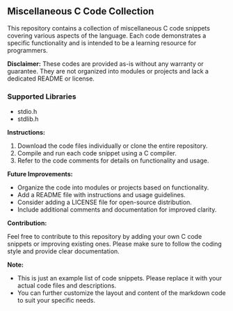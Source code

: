 ## Miscellaneous C Code Collection

This repository contains a collection of miscellaneous C code snippets covering various aspects of the language. Each code demonstrates a specific functionality and is intended to be a learning resource for programmers.

**Disclaimer:** These codes are provided as-is without any warranty or guarantee. They are not organized into modules or projects and lack a dedicated README or license.

### Supported Libraries

* stdio.h
* stdlib.h


**Instructions:**

1. Download the code files individually or clone the entire repository.
2. Compile and run each code snippet using a C compiler.
3. Refer to the code comments for details on functionality and usage.

**Future Improvements:**

* Organize the code into modules or projects based on functionality.
* Add a README file with instructions and usage guidelines.
* Consider adding a LICENSE file for open-source distribution.
* Include additional comments and documentation for improved clarity.

**Contribution:**

Feel free to contribute to this repository by adding your own C code snippets or improving existing ones. Please make sure to follow the coding style and provide clear documentation.

**Note:**

* This is just an example list of code snippets. Please replace it with your actual code files and descriptions.
* You can further customize the layout and content of the markdown code to suit your specific needs.

